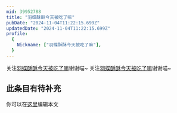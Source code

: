 ```yaml
---
mid: 39952788
title: "羽蝶酥酥今天被吃了嘛"
pubDate: "2024-11-04T11:22:15.699Z"
updatedDate: "2024-11-04T11:22:15.699Z"
profile:
  {
    Nickname: ["羽蝶酥酥今天被吃了嘛"],
  }
---
```


关注[羽蝶酥酥今天被吃了嘛](https://space.bilibili.com/39952788)谢谢喵~ 关注[羽蝶酥酥今天被吃了嘛](https://space.bilibili.com/39952788)谢谢喵~

## 此条目有待补充
你可以在[这里](https://github.com/Yuhanawa/VTuber.ICU-Content/edit/master/v/羽蝶酥酥今天被吃了嘛/index.md)编辑本文
